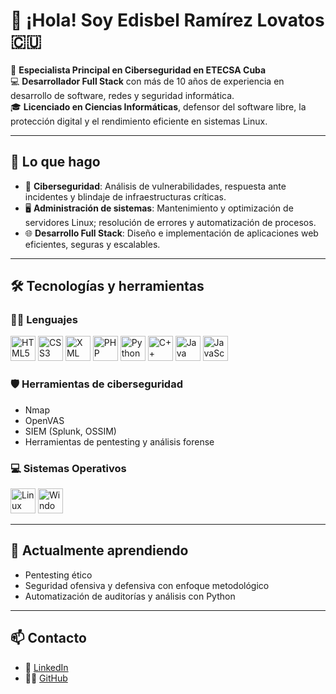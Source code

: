 # 👋 ¡Hola! Soy **Edisbel Ramírez Lovatos** 🇨🇺

🎯 **Especialista Principal en Ciberseguridad en ETECSA Cuba**  
💻 **Desarrollador Full Stack** con más de 10 años de experiencia en desarrollo de software, redes y seguridad informática.  
🎓 **Licenciado en Ciencias Informáticas**, defensor del software libre, la protección digital y el rendimiento eficiente en sistemas Linux.

---

## 🚀 Lo que hago

- 🔐 **Ciberseguridad**: Análisis de vulnerabilidades, respuesta ante incidentes y blindaje de infraestructuras críticas.  
- 🖥️ **Administración de sistemas**: Mantenimiento y optimización de servidores Linux; resolución de errores y automatización de procesos.  
- 🌐 **Desarrollo Full Stack**: Diseño e implementación de aplicaciones web eficientes, seguras y escalables.

---

## 🛠️ Tecnologías y herramientas

### 👨‍💻 Lenguajes
<p align="left">
  <img src="https://cdn.jsdelivr.net/gh/devicons/devicon/icons/html5/html5-original.svg" width="40" alt="HTML5"/>
  <img src="https://cdn.jsdelivr.net/gh/devicons/devicon/icons/css3/css3-original.svg" width="40" alt="CSS3"/>
  <img src="https://cdn.jsdelivr.net/gh/devicons/devicon/icons/xml/xml-original.svg" width="40" alt="XML"/>
  <img src="https://cdn.jsdelivr.net/gh/devicons/devicon/icons/php/php-original.svg" width="40" alt="PHP"/>
  <img src="https://cdn.jsdelivr.net/gh/devicons/devicon/icons/python/python-original.svg" width="40" alt="Python"/>
  <img src="https://cdn.jsdelivr.net/gh/devicons/devicon/icons/cplusplus/cplusplus-original.svg" width="40" alt="C++"/>
  <img src="https://cdn.jsdelivr.net/gh/devicons/devicon/icons/java/java-original.svg" width="40" alt="Java"/>
  <img src="https://cdn.jsdelivr.net/gh/devicons/devicon/icons/javascript/javascript-original.svg" width="40" alt="JavaScript"/>
</p>

### 🛡️ Herramientas de ciberseguridad
- Nmap
- OpenVAS
- SIEM (Splunk, OSSIM)
- Herramientas de pentesting y análisis forense

### 💻 Sistemas Operativos
<p align="left">
  <img src="https://cdn.jsdelivr.net/gh/devicons/devicon/icons/linux/linux-original.svg" width="40" alt="Linux"/>
  <img src="https://cdn.jsdelivr.net/gh/devicons/devicon/icons/windows8/windows8-original.svg" width="40" alt="Windows"/>
</p>

---

## 🌱 Actualmente aprendiendo

- Pentesting ético
- Seguridad ofensiva y defensiva con enfoque metodológico
- Automatización de auditorías y análisis con Python

---

## 📫 Contacto

- 💼 [LinkedIn](https://www.linkedin.com/in/edisbel-ramirez-lovatos-2b680217b/)  
- 🧑‍💻 [GitHub](https://github.com/edisbelramirezdev/)

